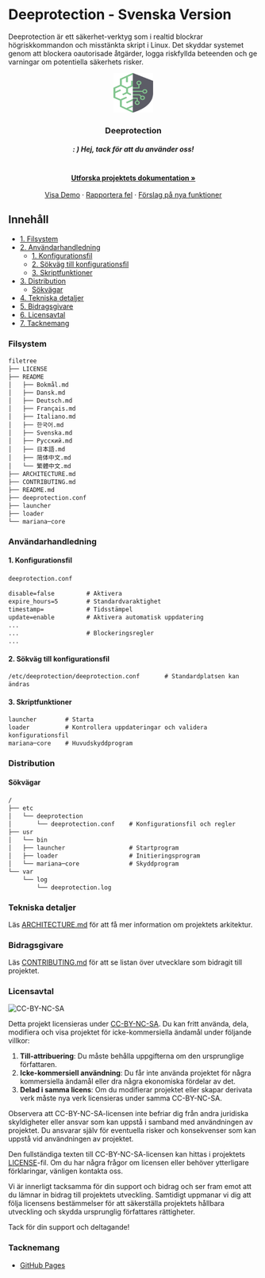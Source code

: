 # Deeprotection - Svenska Version

Deeprotection är ett säkerhet-verktyg som i realtid blockrar högriskkommandon och misstänkta skript i Linux. Det skyddar systemet genom att blockera oautorisade åtgärder, logga riskfyllda beteenden och ge varningar om potentiella säkerhets risker.

<p align="center">
  <a href="https://github.com/Geekstrange/Deeprotection">
    <img src="images/logo.svg" alt="Logo" width="80" height="80">
  </a>
  <h3 align="center">Deeprotection</h3>
  <h5 align="center">: ) Hej, tack för att du använder oss!</h5>
  <p align="center">
    <br />
    <a href="https://github.com/Geekstrange/Deeprotection"><strong> Utforska projektets dokumentation »</strong></a>
    <br />
    <br />
    <a href="https://github.com/Geekstrange/Deeprotection">Visa Demo</a>
    ·
    <a href="https://github.com/Geekstrange/Deeprotection/issues">Rapportera fel</a>
    ·
    <a href="https://github.com/Geekstrange/Deeprotection/issues">Förslag på nya funktioner</a>
  </p>
</p>

## Innehåll

- [1. Filsystem](#filesystem)
- [2. Användarhandledning](#användarhandledning)
  - [1. Konfigurationsfil](#1-konfigurationsfil)
  - [2. Sökväg till konfigurationsfil](#2-sökväg-till-konfigurationsfil)
  - [3. Skriptfunktioner](#3-skriptfunktioner)
- [3. Distribution](#distribution)
  - [Sökvägar](#sökvägar)
- [4. Tekniska detaljer](#tekniska-detaljer)
- [5. Bidragsgivare](#bidragsgivare)
- [6. Licensavtal](#licensavtal)
- [7. Tacknemang](#tacknemang)

### Filsystem
```
filetree 
├── LICENSE
├── README
│   ├── Bokmål.md
│   ├── Dansk.md
│   ├── Deutsch.md
│   ├── Français.md
│   ├── Italiano.md
│   ├── 한국어.md
│   ├── Svenska.md
│   ├── Русский.md
│   ├── 日本語.md
│   ├── 简体中文.md
│   └── 繁體中文.md
├── ARCHITECTURE.md
├── CONTRIBUTING.md
├── README.md
├── deeprotection.conf
├── launcher
├── loader
└── mariana─core
```

### Användarhandledning

#### 1. Konfigurationsfil

`deeprotection.conf`

```
disable=false         # Aktivera
expire_hours=5        # Standardvaraktighet
timestamp=            # Tidsstämpel
update=enable         # Aktivera automatisk uppdatering
...
...                   # Blockeringsregler
...
```

#### 2. Sökväg till konfigurationsfil

```
/etc/deeprotection/deeprotection.conf		# Standardplatsen kan ändras
```

#### 3. Skriptfunktioner

```
launcher        # Starta
loader          # Kontrollera uppdateringar och validera konfigurationsfil
mariana─core    # Huvudskyddprogram
```

### Distribution

#### Sökvägar

```
/
├── etc
│   └── deeprotection
│       └── deeprotection.conf    # Konfigurationsfil och regler
├── usr
│   └── bin 
│   ├── launcher                  # Startprogram
│   ├── loader                    # Initieringsprogram
│   └── mariana─core              # Skyddprogram
└── var
    └── log
        └── deeprotection.log
```

### Tekniska detaljer

Läs [ARCHITECTURE.md](https://github.com/Geekstrange/Deeprotection/ARCHITECTURE.md) för att få mer information om projektets arkitektur.

### Bidragsgivare

Läs [CONTRIBUTING.md](https://github.com/Geekstrange/Deeprotection/CONTRIBUTING.md) för att se listan över utvecklare som bidragit till projektet.

### Licensavtal

![CC-BY-NC-SA](https://mirrors.creativecommons.org/presskit/buttons/88x31/svg/by-nc-sa.svg)

Detta projekt licensieras under [CC-BY-NC-SA](https://creativecommons.org/licenses/by-nc-sa/4.0/). Du kan fritt använda, dela, modifiera och visa projektet för icke-kommersiella ändamål under följande villkor:

1. **Till-attribuering**: Du måste behålla uppgifterna om den ursprunglige författaren.
2. **Icke-kommersiell användning**: Du får inte använda projektet för några kommersiella ändamål eller dra några ekonomiska fördelar av det.
3. **Delad i samma licens**: Om du modifierar projektet eller skapar derivata verk måste nya verk licensieras under samma CC-BY-NC-SA.

Observera att CC-BY-NC-SA-licensen inte befriar dig från andra juridiska skyldigheter eller ansvar som kan uppstå i samband med användningen av projektet. Du ansvarar själv för eventuella risker och konsekvenser som kan uppstå vid användningen av projektet.

Den fullständiga texten till CC-BY-NC-SA-licensen kan hittas i projektets [LICENSE](https://github.com/Geekstrange/Deeprotection/LICENSE)-fil. Om du har några frågor om licensen eller behöver ytterligare förklaringar, vänligen kontakta oss.

Vi är innerligt tacksamma för din support och bidrag och ser fram emot att du lämnar in bidrag till projektets utveckling. Samtidigt uppmanar vi dig att följa licensens bestämmelser för att säkerställa projektets hållbara utveckling och skydda ursprunglig författares rättigheter.

Tack för din support och deltagande!

### Tacknemang

- [GitHub Pages](https://pages.github.com)
